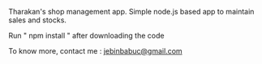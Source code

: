 Tharakan's shop management app.
Simple node.js based app to maintain sales and stocks.

Run " npm install " after downloading the code

To know more, contact me : jebinbabuc@gmail.com